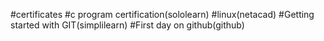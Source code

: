 #certificates
  #c program certification(sololearn)
  #linux(netacad)
  #Getting started with GIT(simplilearn)
  #First day on github(github)
  
